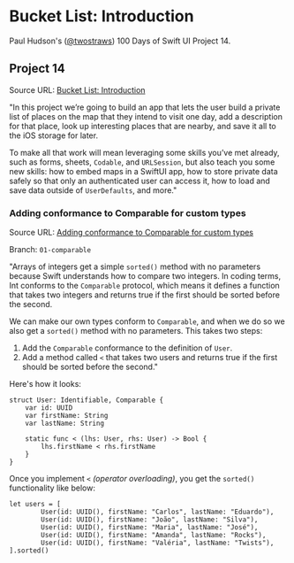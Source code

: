 # Bucket List: Introduction

Paul Hudson's ([@twostraws](https://x.com/twostraws)) 100 Days of Swift UI Project 14.

## Project 14

Source URL: [Bucket List: Introduction](https://www.hackingwithswift.com/books/ios-swiftui/bucket-list-introduction)

"In this project we’re going to build an app that lets the user build a private list of places on the map that they intend to visit one day, add a description for that place, look up interesting places that are nearby, and save it all to the iOS storage for later.

To make all that work will mean leveraging some skills you’ve met already, such as forms, sheets, `Codable`, and `URLSession`, but also teach you some new skills: how to embed maps in a SwiftUI app, how to store private data safely so that only an authenticated user can access it, how to load and save data outside of `UserDefaults`, and more."

### Adding conformance to Comparable for custom types

Source URL: [Adding conformance to Comparable for custom types](https://www.hackingwithswift.com/books/ios-swiftui/adding-conformance-to-comparable-for-custom-types)

Branch: `01-comparable`

"Arrays of integers get a simple `sorted()` method with no parameters because Swift understands how to compare two integers. In coding terms, Int conforms to the `Comparable` protocol, which means it defines a function that takes two integers and returns true if the first should be sorted before the second.

We can make our own types conform to `Comparable`, and when we do so we also get a `sorted()` method with no parameters. This takes two steps:

1. Add the `Comparable` conformance to the definition of `User`.
2. Add a method called `<` that takes two users and returns true if the first should be sorted before the second."

Here's how it looks:

```
struct User: Identifiable, Comparable {
    var id: UUID
    var firstName: String
    var lastName: String
    
    static func < (lhs: User, rhs: User) -> Bool {
        lhs.firstName < rhs.firstName
    }
}
```

Once you implement `<` _(operator overloading)_, you get the `sorted()` functionality like below:

```
let users = [
        User(id: UUID(), firstName: "Carlos", lastName: "Eduardo"),
        User(id: UUID(), firstName: "João", lastName: "Silva"),
        User(id: UUID(), firstName: "Maria", lastName: "José"),
        User(id: UUID(), firstName: "Amanda", lastName: "Rocks"),
        User(id: UUID(), firstName: "Valéria", lastName: "Twists"),
].sorted()
```